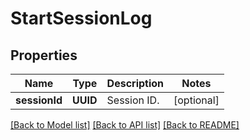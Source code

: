 # StartSessionLog

## Properties
Name | Type | Description | Notes
------------ | ------------- | ------------- | -------------
**sessionId** | **UUID** | Session ID.  | [optional] 

[[Back to Model list]](../README.md#documentation-for-models) [[Back to API list]](../README.md#documentation-for-api-endpoints) [[Back to README]](../README.md)


